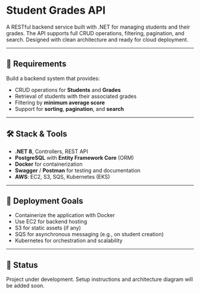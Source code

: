 # Student Grades API

A RESTful backend service built with .NET for managing students and their grades. The API supports full CRUD operations, filtering, pagination, and search. Designed with clean architecture and ready for cloud deployment.

---

## 🧩 Requirements

Build a backend system that provides:

- CRUD operations for **Students** and **Grades**
- Retrieval of students with their associated grades
- Filtering by **minimum average score**
- Support for **sorting**, **pagination**, and **search**

---

## 🛠️ Stack & Tools

- **.NET 8**, Controllers, REST API
- **PostgreSQL** with **Entity Framework Core** (ORM)
- **Docker** for containerization
- **Swagger** / **Postman** for testing and documentation
- **AWS**: EC2, S3, SQS, Kubernetes (EKS)

---

## 🚀 Deployment Goals

- Containerize the application with Docker
- Use EC2 for backend hosting
- S3 for static assets (if any)
- SQS for asynchronous messaging (e.g., on student creation)
- Kubernetes for orchestration and scalability

---

## 📌 Status

Project under development. Setup instructions and architecture diagram will be added soon.
